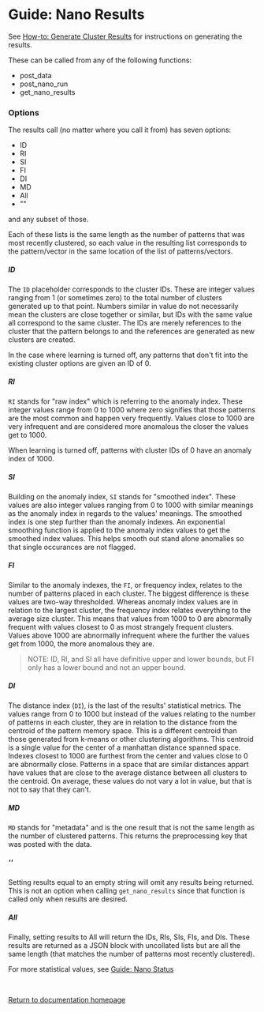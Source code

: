 # Guide: Nano Results

See [How-to: Generate Cluster Results](../How-Tos/How_To_Generate_Cluster_Results.md) for instructions on generating the results.

These can be called from any of the following functions:
- post_data
- post_nano_run
- get_nano_results

### Options
The results call (no matter where you call it from) has seven options:
- ID
- RI
- SI
- FI
- DI
- MD
- All
- ""

and any subset of those.

Each of these lists is the same length as the number of patterns that was most recently clustered, so each value in the resulting list corresponds to the pattern/vector in the same location of the list of patterns/vectors.

##### ID
The `ID` placeholder corresponds to the cluster IDs. These are integer values ranging from 1 (or sometimes zero) to the total number of clusters generated up to that point. Numbers similar in value do not necessarily mean the clusters are close together or similar, but IDs with the same value all correspond to the same cluster. The IDs are merely references to the cluster that the pattern belongs to and the references are generated as new clusters are created.

In the case where learning is turned off, any patterns that don't fit into the existing cluster options are given an ID of 0.

##### RI
`RI` stands for "raw index" which is referring to the anomaly index. These integer values range from 0 to 1000 where zero signifies that those patterns are the most common and happen very frequently. Values close to 1000 are very infrequent and are considered more anomalous the closer the values get to 1000.

When learning is turned off, patterns with cluster IDs of 0 have an anomaly index of 1000.

##### SI
Building on the anomaly index, `SI` stands for "smoothed index". These values are also integer values ranging from 0 to 1000 with similar meanings as the anomaly index in regards to the values' meanings. The smoothed index is one step further than the anomaly indexes. An exponential smoothing function is applied to the anomaly index values to get the smoothed index values. This helps smooth out stand alone anomalies so that single occurances are not flagged.

##### FI
Similar to the anomaly indexes, the `FI`, or frequency index, relates to the number of patterns placed in each cluster. The biggest difference is these values are two-way thresholded. Whereas anomaly index values are in relation to the largest cluster, the frequency index relates everything to the average size cluster. This means that values from 1000 to 0 are abnormally frequent with values closest to 0 as most strangely frequent clusters. Values above 1000 are abnormally infrequent where the further the values get from 1000, the more anomalous they are.
>NOTE: ID, RI, and SI all have definitive upper and lower bounds, but FI only has a lower bound and not an upper bound.


##### DI
The distance index (`DI`), is the last of the results' statistical metrics. The values range from 0 to 1000 but instead of the values relating to the number of patterns in each cluster, they are in relation to the distance from the centroid of the pattern memory space. This is a different centroid than those generated from k-means or other clustering algorithms. This centroid is a single value for the center of a manhattan distance spanned space. Indexes closest to 1000 are furthest from the center and values close to 0 are abnormally close. Patterns in a space that are similar distances appart have values that are close to the average distance between all clusters to the centroid. On average, these values do not vary a lot in value, but that is not to say that they can't.

##### MD
`MD` stands for "metadata" and is the one result that is not the same length as the number of clustered patterns. This returns the preprocessing key that was posted with the data.

##### ''
Setting results equal to an empty string will omit any results being returned. This is not an option when calling `get_nano_results` since that function is called only when results are desired.

##### All
Finally, setting results to All will return the IDs, RIs, SIs, FIs, and DIs. These results are returned as a JSON block with uncollated lists but are all the same length (that matches the number of patterns most recently clustered).


For more statistical values, see [Guide: Nano Status](./Guide_Nano_Status.md)

<br/>

[Return to documentation homepage](../Docs_Landing_Page.md)
